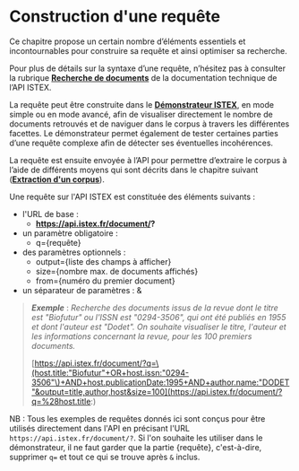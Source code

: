# Construction d'une requête

Ce chapitre propose un certain nombre d’éléments essentiels et incontournables pour construire sa requête et ainsi optimiser sa recherche.

Pour plus de détails sur la syntaxe d’une requête, n’hésitez pas à consulter la rubrique [**Recherche de documents**](https://doc.istex.fr/api/search/README.md) de la documentation technique de l’API ISTEX.

La requête peut être construite dans le [**Démonstrateur ISTEX**](http://demo.istex.fr/), en mode simple ou en mode avancé, afin de visualiser directement le nombre de documents retrouvés et de naviguer dans le corpus à travers les différentes facettes. Le démonstrateur permet également de tester certaines parties d’une requête complexe afin de détecter ses éventuelles incohérences.

La requête est ensuite envoyée à l’API pour permettre d’extraire le corpus à l’aide de différents moyens qui sont décrits dans le chapitre suivant \([**Extraction d'un corpus**](https://doc.istex.fr/tdm/extraction/README.md)\).

Une requête sur l'API ISTEX est constituée des éléments suivants :

* l'URL de base : 
  * **https://api.istex.fr/document/?**
* un paramètre obligatoire : 
  * q={requête}
* des paramètres optionnels : 
  * output={liste des champs à afficher}
  * size={nombre max. de documents affichés}
  * from={numéro du premier document}
* un séparateur de paramètres : &

> _**Exemple**_ : _Recherche des documents issus de la revue dont le titre est "Biofutur" ou l'ISSN est "0294-3506", qui ont été publiés en 1955 et dont l'auteur est "Dodet". On souhaite visualiser le titre, l'auteur et les informations concernant la revue, pour les 100 premiers documents._
>
> [https://api.istex.fr/document/?q=\(host.title:"Biofutur"+OR+host.issn:"0294-3506"\)+AND+host.publicationDate:1995+AND+author.name:"DODET"&output=title,author,host&size=100](https://api.istex.fr/document/?q=%28host.title:)

NB : Tous les exemples de requêtes donnés ici sont conçus pour être utilisés directement dans l'API en précisant l'URL `https://api.istex.fr/document/?`. Si l'on souhaite les utiliser dans le démonstrateur, il ne faut garder que la partie {requête}, c'est-à-dire, supprimer `q=` et tout ce qui se trouve après `&` inclus.

